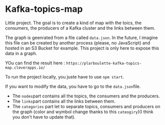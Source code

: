 # Kafka-topics-map 

Little project. The goal is to create a kind of map with the toics, the consumers, the producers of a Kafka cluster and the links between them. 

The graph is geenrated from a file called `data.json`. In the future, I imagine this file can be created by another process (please, no JavaScript) and hosted in an S3 Bucket for example. This project is only here to expose this data in a graph. 

YOu can find the result here : `https://plarboulette-kafka-topics-map.cleverapps.io/` 

To run the project locally, you juste have to use `npm start`. 

If you want to modify the data, you have to go to the `data.json`file. 
- The `nodes`part contains all the topics, the consumers and the producers. 
- The `links`part contains all the links between them. 
- The `categories` part let to separate topics, consumers and producers on the graph (color and wymbol change thanks to this `cateogiry`)(I think you don't have to update that). 


